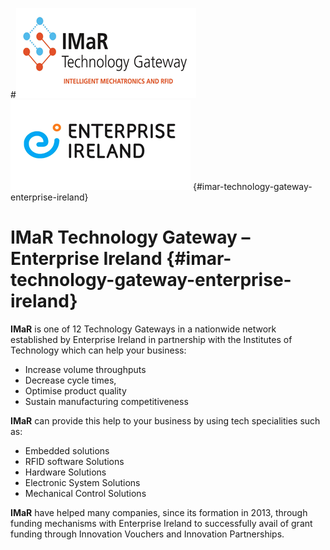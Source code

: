 #![](/assets/imarLogoPic.png)![](/assets/epiPic.png) {#imar-technology-gateway-enterprise-ireland}

# IMaR Technology Gateway – Enterprise Ireland {#imar-technology-gateway-enterprise-ireland}

**IMaR** is one of 12 Technology Gateways in a nationwide network established by Enterprise Ireland in partnership with the Institutes of Technology which can help your business:

* Increase volume throughputs
* Decrease cycle times,
* Optimise product quality
* Sustain manufacturing competitiveness

**IMaR** can provide this help to your business by using tech specialities such as:

* Embedded solutions
* RFID software Solutions
* Hardware Solutions
* Electronic System Solutions
* Mechanical Control Solutions

**IMaR** have helped many companies, since its formation in 2013, through funding mechanisms with Enterprise Ireland to successfully avail of grant funding through Innovation Vouchers and Innovation Partnerships.

